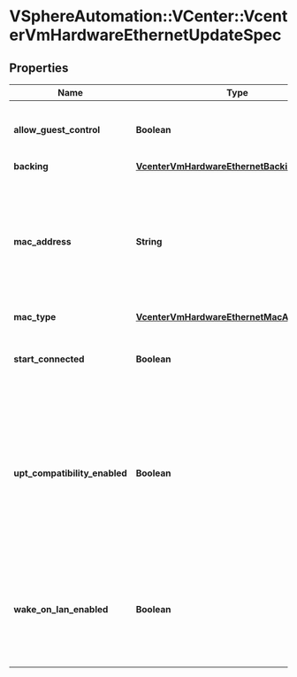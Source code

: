 # VSphereAutomation::VCenter::VcenterVmHardwareEthernetUpdateSpec

## Properties
Name | Type | Description | Notes
------------ | ------------- | ------------- | -------------
**allow_guest_control** | **Boolean** | Flag indicating whether the guest can connect and disconnect the device. If unset, the value is unchanged. | [optional] 
**backing** | [**VcenterVmHardwareEthernetBackingSpec**](VcenterVmHardwareEthernetBackingSpec.md) |  | [optional] 
**mac_address** | **String** | MAC address.   This field may be modified at any time, and changes will be applied the next time the virtual machine is powered on.  If unset, the value is unchanged. Must be specified if Ethernet.UpdateSpec.mac-type is MANUAL. Must be unset if the MAC address type is not MANUAL. | [optional] 
**mac_type** | [**VcenterVmHardwareEthernetMacAddressType**](VcenterVmHardwareEthernetMacAddressType.md) |  | [optional] 
**start_connected** | **Boolean** | Flag indicating whether the virtual device should be connected whenever the virtual machine is powered on. If unset, the value is unchanged. | [optional] 
**upt_compatibility_enabled** | **Boolean** | Flag indicating whether Universal Pass-Through (UPT) compatibility should be enabled on this virtual Ethernet adapter.   This field may be modified at any time, and changes will be applied the next time the virtual machine is powered on.  If unset, the value is unchanged. Must be unset if the emulation type of the virtual Ethernet adapter is not VMXNET3. | [optional] 
**wake_on_lan_enabled** | **Boolean** | Flag indicating whether wake-on-LAN shoud be enabled on this virtual Ethernet adapter.   This field may be modified at any time, and changes will be applied the next time the virtual machine is powered on.  If unset, the value is unchanged. | [optional] 


